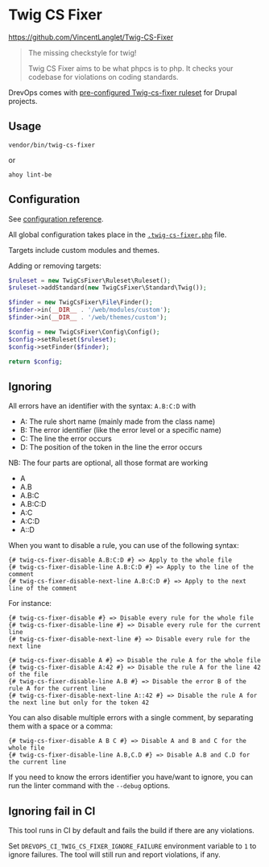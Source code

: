 # Twig CS Fixer

https://github.com/VincentLanglet/Twig-CS-Fixer

> The missing checkstyle for twig!
>
> Twig CS Fixer aims to be what phpcs is to php. It checks your codebase for violations on coding standards.

DrevOps comes with [pre-configured Twig-cs-fixer ruleset](../../../../.twig-cs-fixer.php) for Drupal projects.

## Usage

```shell
vendor/bin/twig-cs-fixer
```
or
```shell
ahoy lint-be
```

## Configuration

See [configuration reference](https://github.com/VincentLanglet/Twig-CS-Fixer/blob/main/docs/configuration.md).

All global configuration takes place in the [`.twig-cs-fixer.php`](../../../../.twig-cs-fixer.php) file.

Targets include custom modules and themes.

Adding or removing targets:
```php  hl_lines="12"
$ruleset = new TwigCsFixer\Ruleset\Ruleset();
$ruleset->addStandard(new TwigCsFixer\Standard\Twig());

$finder = new TwigCsFixer\File\Finder();
$finder->in(__DIR__ . '/web/modules/custom');
$finder->in(__DIR__ . '/web/themes/custom');

$config = new TwigCsFixer\Config\Config();
$config->setRuleset($ruleset);
$config->setFinder($finder);

return $config;
```

## Ignoring

All errors have an identifier with the syntax: `A.B:C:D` with
- A: The rule short name (mainly made from the class name)
- B: The error identifier (like the error level or a specific name)
- C: The line the error occurs
- D: The position of the token in the line the error occurs

NB: The four parts are optional, all those format are working
- A
- A.B
- A.B:C
- A.B:C:D
- A:C
- A:C:D
- A::D

When you want to disable a rule, you can use of the following syntax:
```twig
{# twig-cs-fixer-disable A.B:C:D #} => Apply to the whole file
{# twig-cs-fixer-disable-line A.B:C:D #} => Apply to the line of the comment
{# twig-cs-fixer-disable-next-line A.B:C:D #} => Apply to the next line of the comment
```

For instance:
```twig
{# twig-cs-fixer-disable #} => Disable every rule for the whole file
{# twig-cs-fixer-disable-line #} => Disable every rule for the current line
{# twig-cs-fixer-disable-next-line #} => Disable every rule for the next line

{# twig-cs-fixer-disable A #} => Disable the rule A for the whole file
{# twig-cs-fixer-disable A:42 #} => Disable the rule A for the line 42 of the file
{# twig-cs-fixer-disable-line A.B #} => Disable the error B of the rule A for the current line
{# twig-cs-fixer-disable-next-line A::42 #} => Disable the rule A for the next line but only for the token 42
```

You can also disable multiple errors with a single comment, by separating them
with a space or a comma:
```twig
{# twig-cs-fixer-disable A B C #} => Disable A and B and C for the whole file
{# twig-cs-fixer-disable-line A.B,C.D #} => Disable A.B and C.D for the current line
```

If you need to know the errors identifier you have/want to ignore, you can run the
linter command with the `--debug` options.

## Ignoring fail in CI

This tool runs in CI by default and fails the build if there are any violations.

Set `DREVOPS_CI_TWIG_CS_FIXER_IGNORE_FAILURE` environment variable to `1` to ignore
failures. The tool will still run and report violations, if any.
